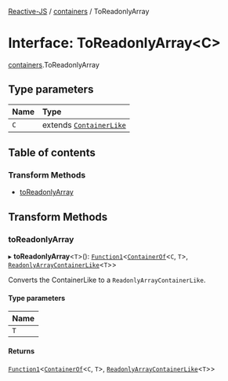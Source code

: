 [Reactive-JS](../README.md) / [containers](../modules/containers.md) / ToReadonlyArray

# Interface: ToReadonlyArray<C\>

[containers](../modules/containers.md).ToReadonlyArray

## Type parameters

| Name | Type |
| :------ | :------ |
| `C` | extends [`ContainerLike`](containers.ContainerLike.md) |

## Table of contents

### Transform Methods

- [toReadonlyArray](containers.ToReadonlyArray.md#toreadonlyarray)

## Transform Methods

### toReadonlyArray

▸ **toReadonlyArray**<`T`\>(): [`Function1`](../modules/functions.md#function1)<[`ContainerOf`](../modules/containers.md#containerof)<`C`, `T`\>, [`ReadonlyArrayContainerLike`](containers.ReadonlyArrayContainerLike.md)<`T`\>\>

Converts the ContainerLike to a `ReadonlyArrayContainerLike`.

#### Type parameters

| Name |
| :------ |
| `T` |

#### Returns

[`Function1`](../modules/functions.md#function1)<[`ContainerOf`](../modules/containers.md#containerof)<`C`, `T`\>, [`ReadonlyArrayContainerLike`](containers.ReadonlyArrayContainerLike.md)<`T`\>\>
